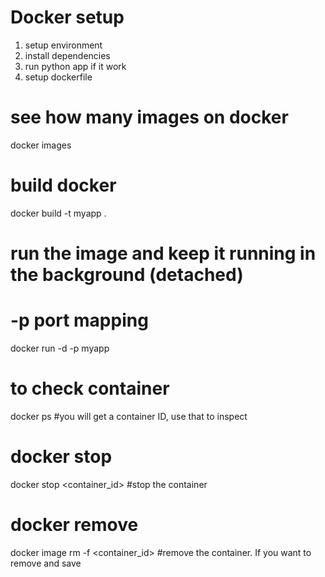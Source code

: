 # Docker setup
1. setup environment
2. install dependencies
3. run python app if it work
4. setup dockerfile

# see how many images on docker

docker images

# build docker

docker build -t myapp .

# run the image and keep it running in the background (detached)

# -p port mapping

docker run -d -p myapp

# to check container

docker ps #you will get a container ID, use that to inspect

# docker stop

docker stop <container_id> #stop the container

# docker remove

docker image rm -f <container_id> #remove the container. If you want to remove and save
